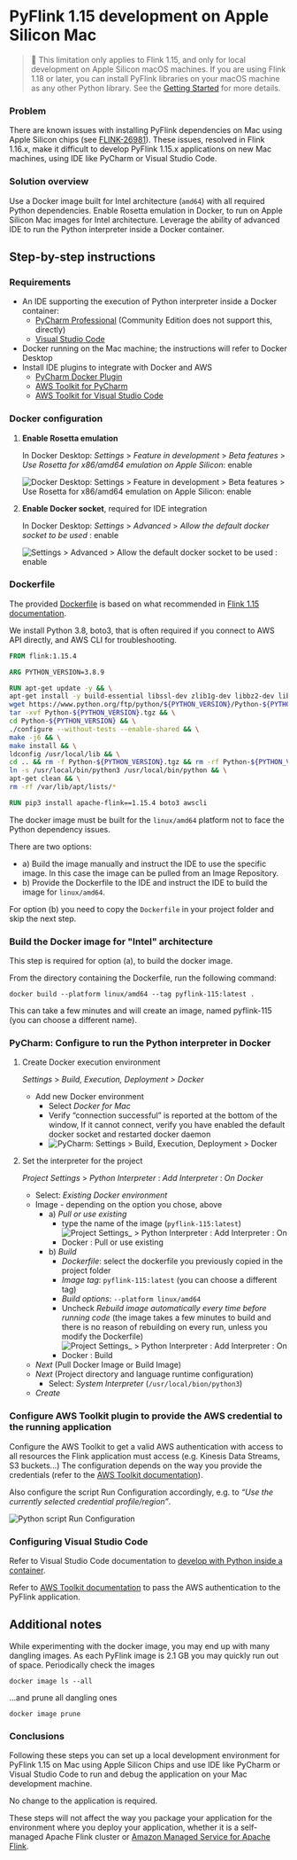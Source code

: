 # PyFlink 1.15 development on Apple Silicon Mac

> 🚨 This limitation only applies to Flink 1.15, and only for local development on Apple Silicon macOS machines.
> If you are using Flink 1.18 or later, you can install PyFlink libraries on your macOS machine as any other Python library. 
> See the [Getting Started](../GettingStarted) for more details.


### Problem

There are known issues with installing PyFlink dependencies on Mac using Apple Silicon chips (see [FLINK-26981](https://issues.apache.org/jira/browse/FLINK-26981)). These issues, resolved in Flink 1.16.x, make it difficult to develop PyFlink 1.15.x applications on new Mac machines, using IDE like PyCharm or Visual Studio Code.

### Solution overview

Use a Docker image built for Intel architecture (`amd64`) with all required Python dependencies.
Enable Rosetta emulation in Docker, to run on Apple Silicon Mac images for Intel architecture.
Leverage the ability of advanced IDE to run the Python interpreter inside a Docker container.

## Step-by-step instructions

### Requirements

* An IDE supporting the execution of Python interpreter inside a Docker container:
    * [PyCharm Professional](https://www.jetbrains.com/help/pycharm/using-docker-as-a-remote-interpreter.html) (Community Edition does not support this, directly)
    * [Visual Studio Code](https://code.visualstudio.com/docs/devcontainers/containers)
* Docker running on the Mac machine; the instructions will refer to Docker Desktop
* Install IDE plugins to integrate with Docker and AWS
    * [PyCharm Docker Plugin](https://www.jetbrains.com/help/pycharm/docker.html)
    * [AWS Toolkit for PyCharm](https://aws.amazon.com/pycharm/)
    * [AWS Toolkit for Visual Studio Code](https://aws.amazon.com/visualstudiocode/)

### Docker configuration

1. **Enable Rosetta emulation**
   
    In Docker Desktop: _Settings_ > _Feature in development_ > _Beta features_ > _Use Rosetta for x86/amd64 emulation on Apple Silicon_: enable

    ![Docker Desktop: Settings > Feature in development > Beta features > Use Rosetta for x86/amd64 emulation on Apple Silicon: enable](images/docker-enable_rosetta.png)

2. **Enable Docker socket**, required for IDE integration

    In Docker Desktop: _Settings_ > _Advanced_ > _Allow the default docker socket to be used_ : enable

    ![Settings > Advanced > Allow the default docker socket to be used : enable](images/docker-enable_socket.png)

### Dockerfile

The provided [Dockerfile](./Dockerfile) is based on what recommended in [Flink 1.15 documentation](https://nightlies.apache.org/flink/flink-docs-release-1.15/docs/deployment/resource-providers/standalone/docker/#using-flink-python-on-docker). 

We install Python 3.8, boto3, that is often required if you connect to AWS API directly, and AWS CLI for troubleshooting.

```dockerfile
FROM flink:1.15.4

ARG PYTHON_VERSION=3.8.9

RUN apt-get update -y && \
apt-get install -y build-essential libssl-dev zlib1g-dev libbz2-dev libffi-dev && \
wget https://www.python.org/ftp/python/${PYTHON_VERSION}/Python-${PYTHON_VERSION}.tgz && \
tar -xvf Python-${PYTHON_VERSION}.tgz && \
cd Python-${PYTHON_VERSION} && \
./configure --without-tests --enable-shared && \
make -j6 && \
make install && \
ldconfig /usr/local/lib && \
cd .. && rm -f Python-${PYTHON_VERSION}.tgz && rm -rf Python-${PYTHON_VERSION} && \
ln -s /usr/local/bin/python3 /usr/local/bin/python && \
apt-get clean && \
rm -rf /var/lib/apt/lists/*

RUN pip3 install apache-flink==1.15.4 boto3 awscli
```

The docker image must be built for the `linux/amd64` platform not to face the Python dependency issues.

There are two options:

* a) Build the image manually and instruct the IDE to use the specific image. In this case the image can be pulled from an Image Repository.
* b) Provide the Dockerfile to the IDE and instruct the IDE to build the image for `linux/amd64`.

For option (b) you need to copy the `Dockerfile` in your project folder and skip the next step.

### Build the Docker image for "Intel" architecture

This step is required for option (a), to build the docker image.

From the directory containing the Dockerfile, run the following command:

```shell
docker build --platform linux/amd64 --tag pyflink-115:latest .
```

This can take a few minutes and will create an image, named pyflink-115 (you can choose a different name).

### PyCharm: Configure to run the Python interpreter in Docker

1. Create Docker execution environment
  
    _Settings_ > _Build, Execution, Deployment > Docker_
    
    * Add new Docker environment
        * Select *Docker for Mac*
        * Verify  “connection successful” is reported at the bottom of the window,
          If it cannot connect, verify you have enabled the default docker socket and restarted docker daemon
        * ![PyCharm: Settings > Build, Execution, Deployment > Docker](images/pycharm-setup_execution_environment.png)

2. Set the interpreter for the project
  
    _Project Settings_ > _Python Interpreter_ : _Add Interpreter_ : _On Docker_

    * Select: _Existing Docker environment_
    * Image - depending on the option you chose, above
       * a) _Pull or use existing_
         * type the name of the image (`pyflink-115:latest`)
         * ![Project Settings_ > Python Interpreter : Add Interpreter : On Docker : Pull or use existing](images/pycharm-setup_python_interpreter-image.png)
       * b) _Build_
         * _Dockerfile_: select the dockerfile you previously copied in the project folder
         * _Image tag_: `pyflink-115:latest` (you can choose a different tag)
         * _Build options_: `--platform linux/amd64`
         * Uncheck _Rebuild image automatically every time before running code_ (the image takes a few minutes to build and there is no reason of rebuilding on every run, unless you modify the Dockerfile) 
         * ![Project Settings_ > Python Interpreter : Add Interpreter : On Docker : Build](images/pycharm-setup_python_interpreter-build.png)
    * *Next* (Pull Docker Image or Build Image)
    * *Next* (Project directory and language runtime configuration)
      * Select: _System Interpreter_ (`/usr/local/bion/python3`)
    * *Create*

### Configure AWS Toolkit plugin to provide the AWS credential to the running application

Configure the AWS Toolkit to get a valid AWS authentication with access to all resources the Flink application must access (e.g. Kinesis Data Streams, S3 buckets...)
The configuration depends on the way you provide the credentials (refer to the [AWS Toolkit documentation](https://docs.aws.amazon.com/toolkit-for-jetbrains/latest/userguide/welcome.html)).

Also configure the script Run Configuration accordingly, e.g. to _“Use the currently selected credential profile/region”_.


![Python script Run Configuration](images/pycharm_run_configuration.png)

### Configuring Visual Studio Code

Refer to Visual Studio Code documentation to [develop with Python inside a container](https://code.visualstudio.com/docs/devcontainers/containers).

Refer to [AWS Toolkit documentation](https://docs.aws.amazon.com/toolkit-for-jetbrains/latest/userguide/welcome.html) to pass the AWS authentication to the PyFlink application.

## Additional notes

While experimenting with the docker image, you may end up with many dangling images. As each PyFlink image is 2.1 GB you may quickly run out of space.
Periodically check the images 

```shell
docker image ls --all
```

...and prune all dangling ones

```shell
docker image prune
```

### Conclusions

Following these steps you can set up a local development environment for PyFlink 1.15 on Mac using Apple Silicon Chips and use IDE like PyCharm or Visual Studio Code to run and debug the application on your Mac development machine.

No change to the application is required.

These steps will not affect the way you package your application for the environment where you deploy your application, whether it is a self-managed Apache Flink cluster or [Amazon Managed Service for Apache Flink](https://aws.amazon.com/managed-service-apache-flink/).
